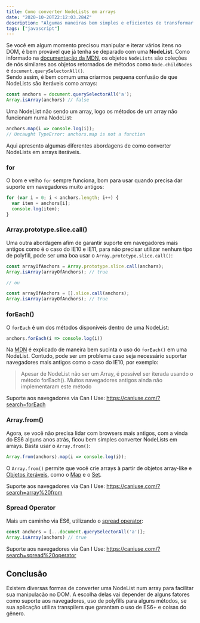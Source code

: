 ```yaml
---
title: Como converter NodeLists em arrays
date: "2020-10-20T22:12:03.284Z"
description: "Algumas maneiras bem simples e eficientes de transformar NodeLists em arrays afim de facilitar a manipulação no DOM."
tags: ["javascript"]
---
```


Se você em algum momento precisou manipular e iterar vários itens no DOM, é bem provável que já tenha se deparado com uma <b>NodeList</b>.
Como informado na [documentação da MDN](https://developer.mozilla.org/pt-BR/docs/Web/API/NodeList), os objetos `NodeLists` são coleções de nós similares aos objetos retornados de métodos como `Node.childNodes` e `document.querySelectorAll()`. <br />
Sendo assim, é bem comum uma criarmos pequena confusão de que NodeLists são iteráveis como arrays:

```javascript
const anchors = document.querySelectorAll('a');
Array.isArray(anchors) // false
```

Uma NodeList não sendo um array, logo os métodos de um array não funcionam numa NodeList:

```javascript
anchors.map(i => console.log(i));
// Uncaught TypeError: anchors.map is not a function
```
Aqui apresento algumas diferentes abordagens de como converter NodeLists em arrays iteráveis.

### for

O bom e velho `for` sempre funciona, bom para usar quando precisa dar suporte em navegadores muito antigos:

```javascript
for (var i = 0; i < anchors.length; i++) {
  var item = anchors[i];
  console.log(item);
}
```

### Array.prototype.slice.call()

Uma outra abordagem afim de garantir suporte em navegadores mais antigos como é o caso do IE10 e IE11, para não precisar utilizar nenhum tipo de polyfill, pode ser uma boa usar o `Array.prototype.slice.call()`:

```javascript
const arrayOfAnchors = Array.prototype.slice.call(anchors);
Array.isArray(arrayOfAnchors); // true

// ou

const arrayOfAnchors = [].slice.call(anchors);
Array.isArray(arrayOfAnchors); // true
```

### forEach()

O `forEach` é um dos métodos disponíveis dentro de uma NodeList:

```javascript
anchors.forEach(i => console.log(i))
```

Na [MDN](https://developer.mozilla.org/pt-BR/docs/Web/API/NodeList) é explicado de maneira bem sucinta o uso do `forEach()` em uma NodeList. Contudo, pode ser um problema caso seja necessário suportar navegadores mais antigos como o caso do IE10, por exemplo:

> Apesar de NodeList não ser um Array, é possível ser iterada usando o método forEach(). Muitos navegadores antigos ainda não implementaram este método

Suporte aos navegadores via Can I Use: https://caniuse.com/?search=forEach

### Array.from()

Agora, se você não precisa lidar com browsers mais antigos, com a vinda do ES6 alguns anos atrás, ficou bem simples converter NodeLists em arrays. Basta usar o `Array.from()`:

```javascript
Array.from(anchors).map(i => console.log(i));
```
O `Array.from()` permite que você crie arrays à partir de objetos array-like e [Objetos iteráveis](https://developer.mozilla.org/en-US/docs/Web/JavaScript/Reference/Iteration_protocols), como o [Map](https://developer.mozilla.org/pt-BR/docs/Web/JavaScript/Reference/Global_Objects/Map) e o [Set](https://developer.mozilla.org/pt-BR/docs/Web/JavaScript/Reference/Global_Objects/Set).

Suporte aos navegadores via Can I Use: https://caniuse.com/?search=array%20from

### Spread Operator

Mais um caminho via ES6, utilizando o [spread operator](https://developer.mozilla.org/pt-BR/docs/Web/JavaScript/Reference/Operators/Spread_operator):

```javascript
const anchors = [...document.querySelectorAll('a')];
Array.isArray(anchors) // true
```

Suporte aos navegadores via Can I Use: https://caniuse.com/?search=spread%20operator

## Conclusão

Existem diversas formas de converter uma NodeList num array para facilitar sua manipulacão no DOM. A escolha delas vai depender de alguns fatores como suporte aos navegadores, uso de polyfills para alguns métodos, se sua aplicação utiliza transpilers que garantam o uso de ES6+ e coisas do gênero.
